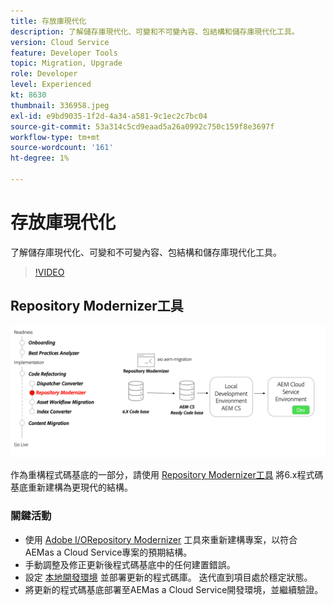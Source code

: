 ```yaml
---
title: 存放庫現代化
description: 了解儲存庫現代化、可變和不可變內容、包結構和儲存庫現代化工具。
version: Cloud Service
feature: Developer Tools
topic: Migration, Upgrade
role: Developer
level: Experienced
kt: 8630
thumbnail: 336958.jpeg
exl-id: e9bd9035-1f2d-4a34-a581-9c1ec2c7bc04
source-git-commit: 53a314c5cd9eaad5a26a0992c750c159f8e3697f
workflow-type: tm+mt
source-wordcount: '161'
ht-degree: 1%

---
```


# 存放庫現代化

了解儲存庫現代化、可變和不可變內容、包結構和儲存庫現代化工具。

>[!VIDEO](https://video.tv.adobe.com/v/336958/?quality=12&learn=on)

## Repository Modernizer工具

![Dispatcher 轉換工具](./assets/repository-modernizer.png)

作為重構程式碼基底的一部分，請使用 [Repository Modernizer工具](https://experienceleague.adobe.com/docs/experience-manager-cloud-service/moving/refactoring-tools/repo-modernizer.html) 將6.x程式碼基底重新建構為更現代的結構。

### 關鍵活動

* 使用 [Adobe I/ORepository Modernizer](https://github.com/adobe/aio-cli-plugin-aem-cloud-service-migration#command-aio-aem-migrationrepository-modernizer) 工具來重新建構專案，以符合AEMas a Cloud Service專案的預期結構。
* 手動調整及修正更新後程式碼基底中的任何建置錯誤。
* 設定 [本地開發環境](https://experienceleague.adobe.com/docs/experience-manager-learn/cloud-service/local-development-environment-set-up/overview.html) 並部署更新的程式碼庫。 迭代直到項目處於穩定狀態。
* 將更新的程式碼基底部署至AEMas a Cloud Service開發環境，並繼續驗證。
